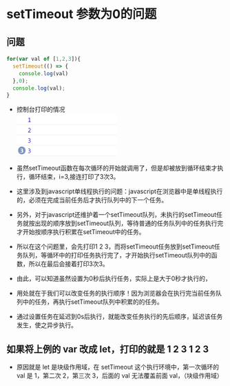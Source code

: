 # setTimeout 参数为0的问题

## 问题
```javascript
for(var val of [1,2,3]){
  setTimeout(() => {
    console.log(val)
  },0);
  console.log(val);
}
```
- 控制台打印的情况 <br/>
![](https://raw.githubusercontent.com/Krryxa/WORK-LEARNING/master/images/p_4.png)

- 虽然setTimeout函数在每次循环的开始就调用了，但是却被放到循环结束才执行，循环结束，i=3,接连打印了3次3。
- 这里涉及到javascript单线程执行的问题：javascript在浏览器中是单线程执行的，必须在完成当前任务后才执行队列中的下一个任务。
- 另外，对于javascript还维护着一个setTimeout队列，未执行的setTimeout任务就按出现的顺序放到setTimeout队列，等待普通的任务队列中的任务执行完才开始按顺序执行积累在setTimeout中的任务。
- 所以在这个问题里，会先打印1 2 3，而将setTimeout任务放到setTimeout任务队列，等循环中的打印任务执行完了，才开始执行setTimeout队列中的函数，所以在最后会接着打印3次3。
- 由此，可以知道虽然设置为0秒后执行任务，实际上是大于0秒才执行的，
- 用处就在于我们可以改变任务的执行顺序！因为浏览器会在执行完当前任务队列中的任务，再执行setTimeout队列中积累的的任务。
- 通过设置任务在延迟到0s后执行，就能改变任务执行的先后顺序，延迟该任务发生，使之异步执行。

## 如果将上例的 var 改成 let，打印的就是 1 2 3 1 2 3
- 原因就是 let 是块级作用域，在 setTimeout 这个执行环境中，第一次循环的 val 是 1，第二次 2，第三次 3，后面的 val 无法覆盖前面 val，（块级作用域）